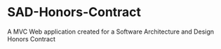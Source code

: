 # SAD-Honors-Contract
A MVC Web application created for a Software Architecture and Design Honors Contract

